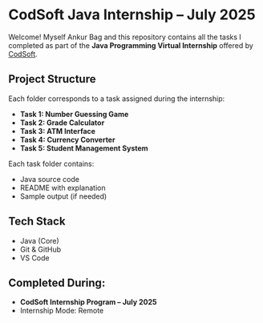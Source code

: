# CodSoft Java Internship – July 2025

Welcome!
Myself Ankur Bag and this repository contains all the tasks I completed as part of the **Java Programming Virtual Internship** offered by [CodSoft](https://www.codsoft.in/).

## Project Structure

Each folder corresponds to a task assigned during the internship:

- **Task 1: Number Guessing Game**
- **Task 2: Grade Calculator**
- **Task 3: ATM Interface**
- **Task 4: Currency Converter**
- **Task 5: Student Management System**

Each task folder contains:
- Java source code
- README with explanation
- Sample output (if needed)

##  Tech Stack
- Java (Core)
- Git & GitHub
- VS Code

##  Completed During:
- **CodSoft Internship Program – July 2025**
- Internship Mode: Remote

